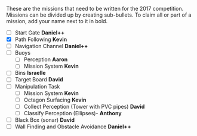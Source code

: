 These are the missions that need to be written for the 2017 competition. Missions can be divided up by creating sub-bullets. To claim all or part of a mission, add your name next to it in bold.

- [ ] Start Gate **Daniel++**
- [X] Path Following **Kevin**
- [ ] Navigation Channel **Daniel++**
- [ ] Buoys
    - [ ] Perception **Aaron**
    - [ ] Mission System **Kevin**
- [ ] Bins **Israelle**
- [ ] Target Board **David**
- [ ] Manipulation Task
    - [ ] Mission System **Kevin**
    - [ ] Octagon Surfacing **Kevin**
    - [ ] Collect Perception  (Tower with PVC pipes) **David**
    - [ ] Classify Perception (Ellipses)- **Anthony**
- [ ] Black Box (sonar) **David**
- [ ] Wall Finding and Obstacle Avoidance **Daniel++**